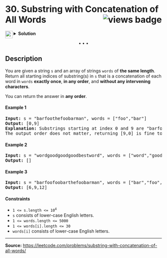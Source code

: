 <h1>
30. Substring with Concatenation of All Words
<img src="https://tinyurl.com/2p8btbnz" align="right" alt="views badge">
</h1>

<details>
<summary>
    <img src="https://git.io/JDE5D" height="24" align="left" alt="swift">
    <b>Solution</b>
</summary>

<br/>

```swift
class Solution {
    func findSubstring(_ s: String, _ words: [String]) -> [Int] {
        guard !(s.isEmpty) || !(words.isEmpty) else { return [] }
        
        let lenS = s.count, chars = Array(s)
        let size = words[0].count, count = words.count * size
        
        guard lenS >= count else { return [] }
        
        var wordDict = [[Character]:Int]()
        
        for word in words {
            let arr: [Character] = word.map({$0})
            wordDict[arr, default: 0] = (wordDict[arr] ?? 0) + 1
        }
        
        var result = [Int]()
        
        for i in 0..<size {
            var val = i
            while val <= (lenS - count) {
                var diff = (val + count)
                var dict = [[Character]:Int]()
                var equal: Bool = true
                while val < diff {
                    let temp: [Character] = chars[(diff - size)..<diff].map({$0})
                    dict[temp] = (dict[temp] ?? 0) + 1
                    if let char = dict[temp], char > (wordDict[temp] ?? 0) {
                        equal = false
                        break
                    }
                    diff -= size
                }
                if dict == wordDict { result.append(val) }
                if equal { val += size } else { val = diff }
            }
        }
        return result
    }
}
```

<p>
<a href="https://gist.github.com/asahiocean/7217f24f901eeab1cc676bebe093e69e">
<img src="https://git.io/JDNlC" alt="GitHub Gist" height="18" align="center">
</a>
<a href="https://leetcode.com/problems/substring-with-concatenation-of-all-words/discuss/1349245/">
<img src="https://git.io/JDSVA" alt="LeetCode Discuss" height="28" align="right">
</a>
</p>
    
</details>

<p align="center">• • •</p>

## Description

You are given a string `s` and an array of strings `words` of **the same length**. Return all starting indices of substring(s) in `s` that is a concatenation of each word in `words` **exactly once**, **in any order**, and **without any intervening characters**.

You can return the answer in **any order**.

#### Example 1

<pre>
<b>Input:</b> s = "barfoothefoobarman", words = ["foo","bar"]
<b>Output:</b> [0,9]
<b>Explanation:</b> Substrings starting at index 0 and 9 are "barfoo" and "foobar" respectively.
The output order does not matter, returning [9,0] is fine too.
</pre>

#### Example 2

<pre>
<b>Input:</b> s = "wordgoodgoodgoodbestword", words = ["word","good","best","word"]
<b>Output:</b> []
</pre>

#### Example 3

<pre>
<b>Input:</b> s = "barfoofoobarthefoobarman", words = ["bar","foo","the"]
<b>Output:</b> [6,9,12]
</pre>

#### Constraints

* <code>1 <= s.length <= 10<sup>4</sup></code>
* `s` consists of lower-case English letters.
* `1 <= words.length <= 5000`
* `1 <= words[i].length <= 30`
* `words[i]` consists of lower-case English letters.

---

**Source:** https://leetcode.com/problems/substring-with-concatenation-of-all-words/
